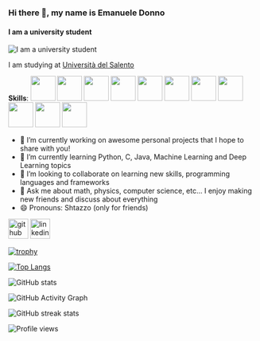 ### Hi there 👋, my name is Emanuele Donno
#### I am a university student
![I am a university student]()

I am studying at [Università del Salento](https://www.unisalento.it)

**Skills**: 
<img src="https://img.icons8.com/color/48/000000/c-programming.png" width="50"/>
<img src="https://img.icons8.com/color/48/000000/python--v2.png" width="50"/>
<img src="https://img.icons8.com/color/48/000000/html-5--v1.png" width="50"/>
<img src="https://img.icons8.com/color/48/000000/css3.png" width="50"/>
<img src="https://img.icons8.com/color/48/000000/javascript--v2.png" width="50"/>
<img src="https://img.icons8.com/color/48/000000/typescript.png" width="50"/>
<img src="https://img.icons8.com/color/48/000000/mysql-logo.png" width="50"/>
<img src="https://img.icons8.com/color/48/000000/spring-logo.png" width="50"/>
<img src="https://img.icons8.com/ios-filled/50/000000/ionic.png" width="50"/>
<img src="https://img.icons8.com/color/48/000000/java.png" width="50"/>
<img src="https://img.icons8.com/color/48/000000/angularjs.png" width="50"/> 


- 🔭 I’m currently working on awesome personal projects that I hope to share with you! 
- 🌱 I’m currently learning Python, C, Java, Machine Learning and Deep Learning topics  
- 👯 I’m looking to collaborate on learning new skills, programming languages and frameworks 
- 💬 Ask me about math, physics, computer science, etc... I enjoy making new friends and discuss about everything 
- 😄 Pronouns: Shtazzo (only for friends) 


[<img src='https://cdn.jsdelivr.net/npm/simple-icons@3.0.1/icons/github.svg' alt='github' height='40'>](https://github.com/Shtazzo)  [<img src='https://cdn.jsdelivr.net/npm/simple-icons@3.0.1/icons/linkedin.svg' alt='linkedin' height='40'>](https://www.linkedin.com/in/emanuele-donno/)  

[![trophy](https://github-profile-trophy.vercel.app/?username=Shtazzo)](https://github.com/ryo-ma/github-profile-trophy)

[![Top Langs](https://github-readme-stats.vercel.app/api/top-langs/?username=Shtazzo)](https://github.com/anuraghazra/github-readme-stats)

![GitHub stats](https://github-readme-stats.vercel.app/api?username=Shtazzo&show_icons=true&count_private=true)  

![GitHub Activity Graph](https://activity-graph.herokuapp.com/graph?username=Shtazzo)  

![GitHub streak stats](https://github-readme-streak-stats.herokuapp.com/?user=Shtazzo)  

![Profile views](https://gpvc.arturio.dev/Shtazzo)  
